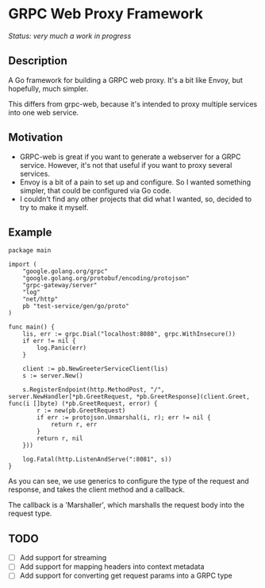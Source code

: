 # GRPC Web Proxy Framework

*Status: very much a work in progress*

## Description

A Go framework for building a GRPC web proxy. It's a bit like Envoy, but hopefully, much simpler.

This differs from grpc-web, because it's intended to proxy multiple services into one web service.

## Motivation

- GRPC-web is great if you want to generate a webserver for a GRPC service. However, it's not that useful if you want to proxy several services.
- Envoy is a bit of a pain to set up and configure. So I wanted something simpler, that could be configured via Go code.
- I couldn't find any other projects that did what I wanted, so, decided to try to make it myself.

## Example

```golang
package main

import (
	"google.golang.org/grpc"
	"google.golang.org/protobuf/encoding/protojson"
	"grpc-gateway/server"
	"log"
	"net/http"
	pb "test-service/gen/go/proto"
)

func main() {
	lis, err := grpc.Dial("localhost:8080", grpc.WithInsecure())
	if err != nil {
		log.Panic(err)
	}

	client := pb.NewGreeterServiceClient(lis)
	s := server.New()

	s.RegisterEndpoint(http.MethodPost, "/", server.NewHandler[*pb.GreetRequest, *pb.GreetResponse](client.Greet, func(i []byte) (*pb.GreetRequest, error) {
		r := new(pb.GreetRequest)
		if err := protojson.Unmarshal(i, r); err != nil {
			return r, err
		}
		return r, nil
	}))

	log.Fatal(http.ListenAndServe(":8081", s))
}
```

As you can see, we use generics to configure the type of the request and response, and takes the client method and a callback. 

The callback is a 'Marshaller', which marshalls the request body into the request type.

## TODO
- [ ] Add support for streaming
- [ ] Add support for mapping headers into context metadata
- [ ] Add support for converting get request params into a GRPC type
